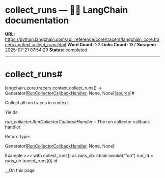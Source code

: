 # collect_runs — 🦜🔗 LangChain  documentation

**URL:** https://python.langchain.com/api_reference/core/tracers/langchain_core.tracers.context.collect_runs.html
**Word Count:** 22
**Links Count:** 137
**Scraped:** 2025-07-21 07:54:29
**Status:** completed

---

# collect\_runs\#

langchain\_core.tracers.context.collect\_runs\(\) → Generator\[[RunCollectorCallbackHandler](https://python.langchain.com/api_reference/core/tracers/langchain_core.tracers.run_collector.RunCollectorCallbackHandler.html#langchain_core.tracers.run_collector.RunCollectorCallbackHandler "langchain_core.tracers.run_collector.RunCollectorCallbackHandler"), None, None\][\[source\]](https://python.langchain.com/api_reference/_modules/langchain_core/tracers/context.html#collect_runs)\#     

Collect all run traces in context.

Yields:     

_run\_collector.RunCollectorCallbackHandler_ – The run collector callback handler.

Return type:     

Generator\[[RunCollectorCallbackHandler](https://python.langchain.com/api_reference/core/tracers/langchain_core.tracers.run_collector.RunCollectorCallbackHandler.html#langchain_core.tracers.run_collector.RunCollectorCallbackHandler "langchain_core.tracers.run_collector.RunCollectorCallbackHandler"), None, None\]

Example               >>> with collect_runs() as runs_cb:             chain.invoke("foo")             run_id = runs_cb.traced_runs[0].id     

__On this page